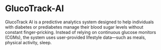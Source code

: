 # GlucoTrack-AI
GlucoTrack AI is a predictive analytics system designed to help individuals with diabetes or prediabetes manage their blood sugar levels without constant finger-pricking. Instead of relying on continuous glucose monitors (CGMs), the system uses user-provided lifestyle data—such as meals, physical activity, sleep.
